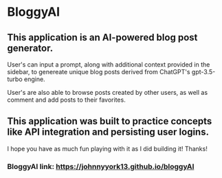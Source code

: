 # BloggyAI

## This application is an AI-powered blog post generator.

User's can input a prompt, along with additional context provided in the sidebar, to genereate unique
blog posts derived from ChatGPT's gpt-3.5-turbo engine. 

User's are also able to browse posts created by other users, as well as comment and add posts to their favorites. 


## This application was built to practice concepts like API integration and persisting user logins. 

I hope you have as much fun playing with it as I did building it! Thanks!


### BloggyAI link: https://johnnyyork13.github.io/bloggyAI
